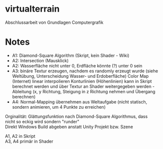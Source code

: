 # virtualterrain
Abschlussarbeit von Grundlagen Computergrafik

# Notes
- A1: Diamond-Square Algorithm (Skript, kein Shader - Wiki)
- A2: Intersection (Mausklick)
- A2: Wasserfläche nicht unter 0, Erdfläche könnte (?) unter 0 sein
- A3: binäre Textur erzeugen, nachdem es randomly erzeugt wurde 
(siehe Weltübung, Unterscheidung Wasser- und Erdoberfläche)
Color Map (Internet) linear interpolieren
Konturlinien (Höhenlinien) kann in Skript berechnet werden und über
Textur an Shader weitergegeben werden - Ableitung (x, y Richtung, 
Steigung in z Richtung nehmen und Übergang berechnen)
- A4: Normal-Mapping übernehmen aus Weltaufgabe (nicht statisch, sondern
animieren, um 4 Punkte zu erreichen)

Orginalität: Glättungsfunktion nach Diamond-Square Algorithmus, dass
nicht so eckig wird sondern "runder"  
Direkt Windows Build abgeben anstatt Unity Projekt bzw. Szene

A1, A2 in Skript  
A3, A4 primär in Shader
